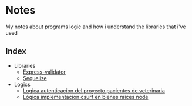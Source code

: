 # Notes
My notes about programs logic and how i understand the libraries that i've used
## Index
- Libraries
    - [Express-validator](./Libraries/Express-validator.md)   
    - [Sequelize](./Libraries/Sequelize.md)   
- Logics
    - [Logica autenticacion del proyecto pacientes de veterinaria](./Logics/Autenticacion-proyecto-pacientes-de-veterinaria.md)  
    - [Lógica implementación csurf en bienes raíces node](./Logics/Csurf-bienes-raices-node.md)  
